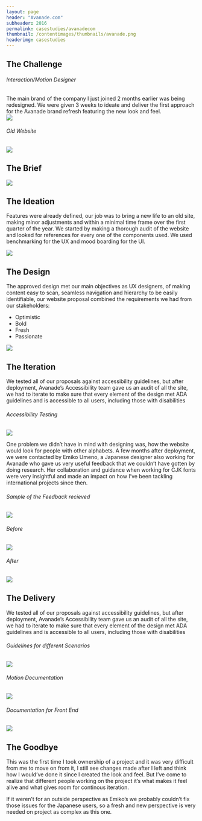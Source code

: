 ```yaml
---
layout: page
header: "Avanade.com"
subheader: 2016
permalink: casestudies/avanadecom
thumbnail: /contentimages/thumbnails/avanade.png
headerimg: casestudies
---
```



## The Challenge
###### Interaction/Motion Designer
<p></p>
The main brand of the company I just joined 2 months earlier was being redesigned. We were given 3 weeks to ideate and deliver the first approach for the Avanade brand refresh featuring the new look and feel.


<div class="wrapper">
<div>
<img class="img" src="/contentimages/casestudies/avanadeoldlogo.png">
</div>

<div>
<h6> Old Website </h6>
<img class="img" src="/contentimages/casestudies/avanade1.png">
</div>
</div>

## The Brief

<img class="img" src="/contentimages/casestudies/avanadebrief.png">

## The Ideation

Features were already defined, our job was to bring a new life to an old site, making minor adjustments and within a minimal time frame over the first quarter of the year. We started by making a thorough audit of the website and looked for references for every one of the components used. We used benchmarking for the UX and mood boarding for the UI. 

<img class="img" src="/contentimages/casestudies/avanade2.png">

## The Design

The approved design met our main objectives as UX designers, of making content easy to scan, seamless navigation and hierarchy to be easily identifiable, our website proposal combined the requirements we had from our stakeholders:

- Optimistic 
- Bold 
- Fresh
- Passionate 

<img class="img" src="/contentimages/casestudies/avanade3.png">


## The Iteration

We tested all of our proposals against accessibility guidelines, but after deployment, Avanade’s Accessibility team gave us an audit of all the site, we had to iterate to make sure that every element of the design met ADA guidelines and is accessible to all users, including those with disabilities

<div>
<h6> Accessibility Testing </h6>
<img class="img" src="/contentimages/casestudies/avanade4.png">
</div>

One problem we didn’t have in mind with designing was, how the website would look for people with other alphabets. A few months after deployment, we were contacted by Emiko Umeno, a Japanese designer also working for Avanade who gave us very useful feedback that we couldn’t have gotten by doing research. Her collaboration and guidance when working for CJK fonts were very insightful and made an impact on how I’ve been tackling international projects since then.

<div>
<h6> Sample of the Feedback recieved </h6>
<img class="img" src="/contentimages/casestudies/avanade5.png">
</div>

<div class="wrapper2">
<div>
<h6> Before </h6>
<img class="img" src="/contentimages/casestudies/avanade6.png">
</div>

<div>
<h6> After </h6>
<img class="img" src="/contentimages/casestudies/avanade7.png">
</div>
</div>

## The Delivery

We tested all of our proposals against accessibility guidelines, but after deployment, Avanade’s Accessibility team gave us an audit of all the site, we had to iterate to make sure that every element of the design met ADA guidelines and is accessible to all users, including those with disabilities


<div class="wrapper3">
    <div>
        <h6> Guidelines for different Scenarios </h6>
    <img class="largeimg img" src="/contentimages/casestudies/avanade8.png">
</div>

<div>
    <h6> Motion Documentation</h6>
        <img class="img" src="/contentimages/casestudies/avanade9.png">
    <h6> Documentation for Front End</h6>
        <img class="img" src="/contentimages/casestudies/avanade10.png">
    </div>
</div>

## The Goodbye

This was the first time I took ownership of a project and it was very difficult from me to move on from it, I still see changes made after I left and think how I would’ve done it since I created the look and feel. But I’ve come to realize that different people working on the project it’s what makes it feel alive and what gives room for continous iteration. 

If it weren’t for an outside perspective as Emiko’s we probably couldn’t fix those issues for the Japanese users, so a fresh and new perspective is very needed on project as complex as this one.

<p></p>

<p></p>